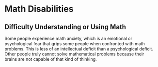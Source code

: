 # Math Disabilities

## Difficulty Understanding or Using Math

Some people experience math anxiety, which is an emotional or psychological fear that grips some people when confronted with math problems. This is less of an intellectual deficit than a psychological deficit. Other people truly cannot solve mathematical problems because their brains are not capable of that kind of thinking.
